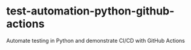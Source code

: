 # test-automation-python-github-actions
Automate testing in Python and demonstrate CI/CD with GitHub Actions
